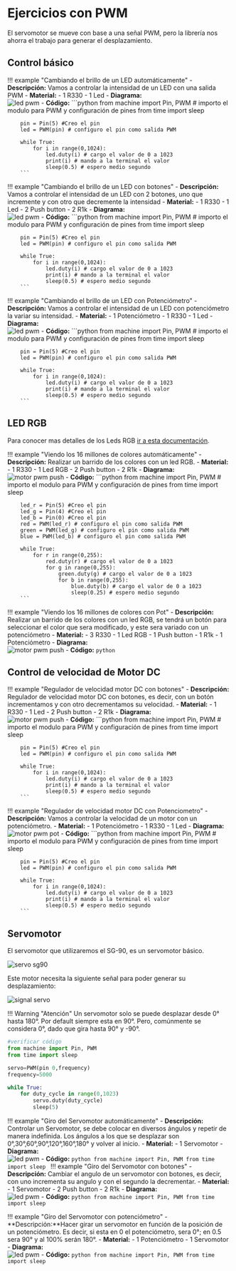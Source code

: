 # Ejercicios con PWM

El servomotor se mueve con base a una señal PWM, pero la librería nos ahorra el trabajo para generar el desplazamiento.

## Control básico

!!! example "Cambiando el brillo de un LED automáticamente"
    - **Descripción:** Vamos a controlar la intensidad de un LED con una salida PWM
    - **Material:** 
        - 1 R330
        - 1 Led
    - **Diagrama:** <br>![led pwm](imgs/)
    - **Código:** 
        ```python
        from machine import Pin, PWM # importo el modulo para PWM y configuración de pines
        from time import sleep

        pin = Pin(5) #Creo el pin 
        led = PWM(pin) # configuro el pin como salida PWM
        
        while True:
            for i in range(0,1024):
                led.duty(i) # cargo el valor de 0 a 1023
                print(i) # mando a la terminal el valor
                sleep(0.5) # espero medio segundo
        ```

!!! example "Cambiando el brillo de un LED con botones"
    - **Descripción:** Vamos a controlar el intensidad de un LED con 2 botones, uno que incremente y con otro que decremente la intensidad
    - **Material:** 
        - 1 R330
        - 1 Led
        - 2 Push button
        - 2 R1k
    - **Diagrama:** <br>![led pwm](imgs/)
    - **Código:** 
        ```python
        from machine import Pin, PWM # importo el modulo para PWM y configuración de pines
        from time import sleep

        pin = Pin(5) #Creo el pin 
        led = PWM(pin) # configuro el pin como salida PWM
        
        while True:
            for i in range(0,1024):
                led.duty(i) # cargo el valor de 0 a 1023
                print(i) # mando a la terminal el valor
                sleep(0.5) # espero medio segundo
        ```

!!! example "Cambiando el brillo de un LED con Potenciómetro"
    - **Descripción:** Vamos a controlar el intensidad de un LED con potenciómetro la variar su intensidad.
    - **Material:** 
        - 1 Potenciómetro
        - 1 R330
        - 1 Led
    - **Diagrama:** <br>![led pwm](imgs/)
    - **Código:** 
        ```python
        from machine import Pin, PWM # importo el modulo para PWM y configuración de pines
        from time import sleep

        pin = Pin(5) #Creo el pin 
        led = PWM(pin) # configuro el pin como salida PWM
        
        while True:
            for i in range(0,1024):
                led.duty(i) # cargo el valor de 0 a 1023
                print(i) # mando a la terminal el valor
                sleep(0.5) # espero medio segundo
        ```

## LED RGB

Para conocer mas detalles de los Leds RGB [ir a esta documentación](https://www.alejandro-leyva.com/analogica/capitulo2/06_leds_propocito_especial/#led-rgb).

!!! example "Viendo los 16 millones de colores automáticamente"
    - **Descripción:** Realizar un barrido de los colores con un led RGB. 
    - **Material:** 
        - 1 R330
        - 1 Led RGB
        - 2 Push button
        - 2 R1k
    - **Diagrama:** <br>![motor pwm push](imgs/rgb_basic_pwm.png)
    - **Código:** 
        ```python
        from machine import Pin, PWM # importo el modulo para PWM y configuración de pines
        from time import sleep

        led_r = Pin(5) #Creo el pin 
        led_g = Pin(4) #Creo el pin 
        led_b = Pin(0) #Creo el pin 
        red = PWM(led_r) # configuro el pin como salida PWM
        green = PWM(led_g) # configuro el pin como salida PWM
        blue = PWM(led_b) # configuro el pin como salida PWM
        
        while True:
            for r in range(0,255):
                red.duty(r) # cargo el valor de 0 a 1023
                for g in range(0,255):
                    green.duty(g) # cargo el valor de 0 a 1023
                    for b in range(0,255):
                        blue.duty(b) # cargo el valor de 0 a 1023
                        sleep(0.25) # espero medio segundo
        ```

!!! example "Viendo los 16 millones de colores con Pot"
    - **Descripción:** Realizar un barrido de los colores con un led RGB, se tendrá un botón para seleccionar el color que sera modificado, y este sera variado con un potenciómetro
    - **Material:** 
        - 3 R330
        - 1 Led RGB
        - 1 Push button
        - 1 R1k
        - 1 Potenciómetro
    - **Diagrama:** <br>![motor pwm push](imgs/.png)
    - **Código:** 
        ```python
        ```

## Control de velocidad de Motor DC

!!! example "Regulador de velocidad motor DC con botones"
    - **Descripción:** Regulador de velocidad motor DC con botones, es decir, con un botón incrementamos y con otro decrementamos su velocidad.
    - **Material:** 
        - 1 R330
        - 1 Led
        - 2 Push button
        - 2 R1k
    - **Diagrama:** <br>![motor pwm push](imgs/)
    - **Código:** 
        ```python
        from machine import Pin, PWM # importo el modulo para PWM y configuración de pines
        from time import sleep

        pin = Pin(5) #Creo el pin 
        led = PWM(pin) # configuro el pin como salida PWM
        
        while True:
            for i in range(0,1024):
                led.duty(i) # cargo el valor de 0 a 1023
                print(i) # mando a la terminal el valor
                sleep(0.5) # espero medio segundo
        ```

!!! example "Regulador de velocidad motor DC con Potenciometro"
    - **Descripción:** Vamos a controlar la velocidad de un motor con un potenciómetro.
    - **Material:** 
        - 1 Potenciómetro
        - 1 R330
        - 1 Led
    - **Diagrama:** <br>![motor pwm pot](imgs/)
    - **Código:** 
        ```python
        from machine import Pin, PWM # importo el modulo para PWM y configuración de pines
        from time import sleep

        pin = Pin(5) #Creo el pin 
        led = PWM(pin) # configuro el pin como salida PWM
        
        while True:
            for i in range(0,1024):
                led.duty(i) # cargo el valor de 0 a 1023
                print(i) # mando a la terminal el valor
                sleep(0.5) # espero medio segundo
        ```

## Servomotor

El servomotor que utilizaremos el SG-90, es un servomotor básico.

![servo sg90](imgs/sg90.jpg)

Este motor necesita la siguiente señal para poder generar su desplazamiento:

![signal servo](imgs/pwm_servo_data.png)

!!! Warning "Atención"
    Un servomotor solo se puede desplazar desde 0° hasta 180°. Por default siempre esta en 90°. Pero, comúnmente se considera 0°, dado que gira hasta 90° y -90°.

```python
#verificar código
from machine import Pin, PWM
from time import sleep

servo=PWM(pin 0,frequency)
frequency=5000

while True:
    for duty_cycle in range(0,1023)
        servo.duty(duty_cycle)
        sleep(5)
```

!!! example "Giro del Servomotor automáticamente"
    - **Descripción:** Controlar un Servomotor, se debe colocar en diversos ángulos y repetir de manera indefinida. Los ángulos a los que se desplazar son 0°,30°,60°,90°,120°,160°,180° y volver al inicio.
    - **Material:** 
        - 1 Servomotor
    - **Diagrama:** <br>![led pwm](imgs/)
    - **Código:** 
        ```python
        from machine import Pin, PWM
        from time import sleep
        ```
!!! example "Giro del Servomotor con botones"
    - **Descripción:** Cambiar el angulo de un servomotor con botones, es decir, con uno incrementa su angulo y con el segundo la decrementar.
    - **Material:** 
        - 1 Servomotor
        - 2 Push button
        - 2 R1k
    - **Diagrama:** <br>![led pwm](imgs/)
    - **Código:** 
        ```python
        from machine import Pin, PWM
        from time import sleep
        ```

!!! example "Giro del Servomotor con potenciómetro"
    - **Descripción:**Hacer girar un servomotor en función de la posición de un potenciómetro. Es decir, si esta en 0 el potenciómetro, sera 0°; en 0.5 sera 90° y al 100% serán 180°.
    - **Material:** 
        - 1 Potenciómetro
        - 1 Servomotor
    - **Diagrama:** <br>![led pwm](imgs/)
    - **Código:** 
        ```python
        from machine import Pin, PWM
        from time import sleep
        ```

